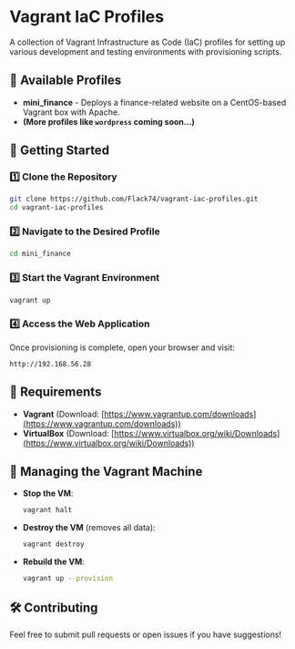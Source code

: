 # Vagrant IaC Profiles  

A collection of Vagrant Infrastructure as Code (IaC) profiles for setting up various development and testing environments with provisioning scripts.  

## 📂 Available Profiles  

- **mini_finance** - Deploys a finance-related website on a CentOS-based Vagrant box with Apache.  
- **(More profiles like `wordpress` coming soon...)**  

## 🚀 Getting Started  

### 1️⃣ Clone the Repository  

```bash
git clone https://github.com/Flack74/vagrant-iac-profiles.git
cd vagrant-iac-profiles
```

### 2️⃣ Navigate to the Desired Profile  

```bash
cd mini_finance
```

### 3️⃣ Start the Vagrant Environment  

```bash
vagrant up
```

### 4️⃣ Access the Web Application  

Once provisioning is complete, open your browser and visit:  

```
http://192.168.56.28
```

## 📌 Requirements  

- **Vagrant** (Download: [https://www.vagrantup.com/downloads](https://www.vagrantup.com/downloads))  
- **VirtualBox** (Download: [https://www.virtualbox.org/wiki/Downloads](https://www.virtualbox.org/wiki/Downloads))  

## 🔄 Managing the Vagrant Machine  

- **Stop the VM**:  
  ```bash
  vagrant halt
  ```
- **Destroy the VM** (removes all data):  
  ```bash
  vagrant destroy
  ```
- **Rebuild the VM**:  
  ```bash
  vagrant up --provision
  ```

## 🛠 Contributing  

Feel free to submit pull requests or open issues if you have suggestions!  
